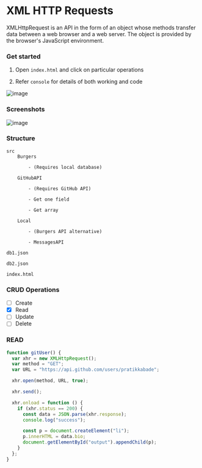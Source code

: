 # XML HTTP Requests

XMLHttpRequest is an API in the form of an object whose methods transfer data between a web browser and a web server. The object is provided by the browser's JavaScript environment.

### Get started

1. Open `index.html` and click on particular operations

2. Refer `console` for details of both working and code

![image](https://user-images.githubusercontent.com/109010929/200133983-d996d1dc-4463-4c72-a81e-64927b85fd8d.png)

### Screenshots

![image](https://user-images.githubusercontent.com/76637730/200631372-547aea6a-c4d2-41dd-9716-6fce2efcb045.png)


### Structure

```
src
    Burgers

        - (Requires local database)

    GitHubAPI

        - (Requires GitHub API)

        - Get one field

        - Get array

    Local

        - (Burgers API alternative)

        - MessagesAPI

db1.json

db2.json

index.html
```

### CRUD Operations

- [ ] Create
- [x] Read
- [ ] Update
- [ ] Delete

### READ

```js
function gitUser() {
  var xhr = new XMLHttpRequest();
  var method = "GET";
  var URL = "https://api.github.com/users/pratikkabade";

  xhr.open(method, URL, true);

  xhr.send();

  xhr.onload = function () {
    if (xhr.status == 200) {
      const data = JSON.parse(xhr.response);
      console.log("success");

      const p = document.createElement("li");
      p.innerHTML = data.bio;
      document.getElementById("output").appendChild(p);
    }
  };
}
```
